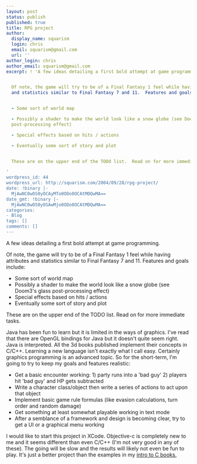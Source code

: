 ```yaml
---
layout: post
status: publish
published: true
title: RPG project
author:
  display_name: squarism
  login: chris
  email: squarism@gmail.com
  url: ''
author_login: chris
author_email: squarism@gmail.com
excerpt: ! 'A few ideas detailing a first bold attempt at game programming.


  Of note, the game will try to be of a Final Fantasy 1 feel while having attributes
  and statistics similar to Final Fantasy 7 and 11.  Features and goals include:


  - Some sort of world map

  - Possibly a shader to make the world look like a snow globe (see Doom3''s glass
  post-processing effect)

  - Special effects based on hits / actions

  - Eventually some sort of story and plot


  These are on the upper end of the TODO list.  Read on for more immediate tasks.

'
wordpress_id: 44
wordpress_url: http://squarism.com/2004/09/28/rpg-project/
date: !binary |-
  MjAwNC0wOS0yOCAyMTo0ODo0OCAtMDQwMA==
date_gmt: !binary |-
  MjAwNC0wOS0yOSAwMjo0ODo0OCAtMDQwMA==
categories:
- Blog
tags: []
comments: []
---
```

A few ideas detailing a first bold attempt at game programming.

Of note, the game will try to be of a Final Fantasy 1 feel while having attributes and statistics similar to Final Fantasy 7 and 11.  Features and goals include:

- Some sort of world map
- Possibly a shader to make the world look like a snow globe (see Doom3's glass post-processing effect)
- Special effects based on hits / actions
- Eventually some sort of story and plot

These are on the upper end of the TODO list.  Read on for more immediate tasks.

<!-- more -->

Java has been fun to learn but it is limited in the ways of graphics.  I've read that there are OpenGL bindings for Java but it doesn't quite seem right.  Java is interpreted.  All the 3d books published implement their concepts in C/C++.  Learning a new language isn't exactly what I call easy.  Certainly graphics programming is an advanced topic.  So for the short-term, I'm going to try to keep my goals and features realistic:

- Get a basic encounter working: 1) party runs into a 'bad guy'  2) players hit 'bad guy' and HP gets subtracted
- Write a character class/object then write a series of actions to act upon that object
- Implement basic game rule formulas (like evasion calculations, turn order and random damage)
- Get something at least somewhat playable working in text mode
- After a semblance of a framework and design is becoming clear, try to get a UI or a graphical menu working

I would like to start this project in XCode.  Objective-c is completely new to me and it seems different than even C/C++ (I'm not very good in any of these).  The going will be slow and the results will likely not even be fun to play.  It's just a better project than the examples in my [intro to C books.](http://www.oreilly.com/catalog/pcp3/)